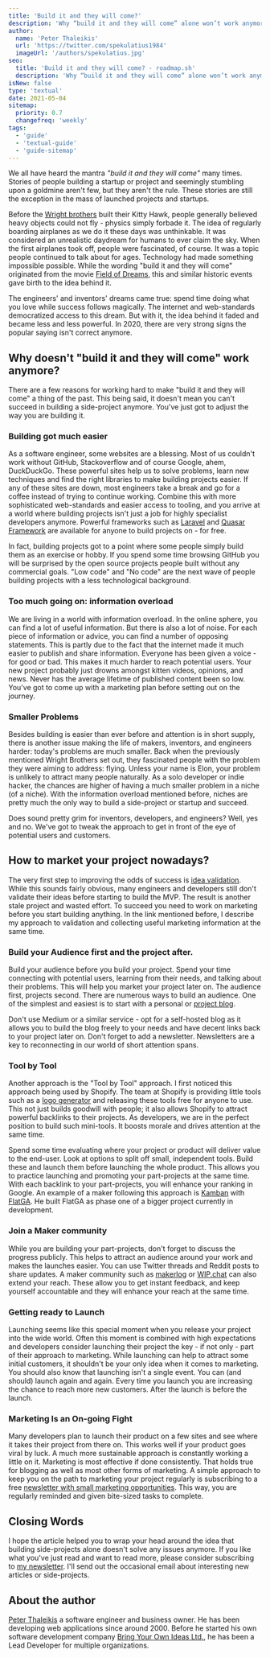```yaml
---
title: 'Build it and they will come?'
description: 'Why “build it and they will come” alone won’t work anymore'
author:
  name: 'Peter Thaleikis'
  url: 'https://twitter.com/spekulatius1984'
  imageUrl: '/authors/spekulatius.jpg'
seo:
  title: 'Build it and they will come? - roadmap.sh'
  description: 'Why “build it and they will come” alone won’t work anymore'
isNew: false
type: 'textual'
date: 2021-05-04
sitemap:
  priority: 0.7
  changefreq: 'weekly'
tags:
  - 'guide'
  - 'textual-guide'
  - 'guide-sitemap'
---
```


We all have heard the mantra _"build it and they will come"_ many times. Stories of people building a startup or project and seemingly stumbling upon a goldmine aren't few, but they aren't the rule. These stories are still the exception in the mass of launched projects and startups.

Before the [Wright brothers](https://en.wikipedia.org/wiki/Wright_brothers) built their Kitty Hawk, people generally believed heavy objects could not fly - physics simply forbade it. The idea of regularly boarding airplanes as we do it these days was unthinkable. It was considered an unrealistic daydream for humans to ever claim the sky. When the first airplanes took off, people were fascinated, of course. It was a topic people continued to talk about for ages. Technology had made something impossible possible. While the wording "build it and they will come" originated from the movie [Field of Dreams](https://en.wikipedia.org/wiki/Field_of_Dreams), this and similar historic events gave birth to the idea behind it.

The engineers' and inventors' dreams came true: spend time doing what you love while success follows magically. The internet and web-standards democratized access to this dream. But with it, the idea behind it faded and became less and less powerful. In 2020, there are very strong signs the popular saying isn't correct anymore.

## Why doesn't "build it and they will come" work anymore?

There are a few reasons for working hard to make "build it and they will come" a thing of the past. This being said, it doesn't mean you can't succeed in building a side-project anymore. You've just got to adjust the way you are building it.

### Building got much easier

As a software engineer, some websites are a blessing. Most of us couldn't work without GitHub, Stackoverflow and of course Google, ahem, DuckDuckGo. These powerful sites help us to solve problems, learn new techniques and find the right libraries to make building projects easier. If any of these sites are down, most engineers take a break and go for a coffee instead of trying to continue working. Combine this with more sophisticated web-standards and easier access to tooling, and you arrive at a world where building projects isn't just a job for highly specialist developers anymore. Powerful frameworks such as [Laravel](https://laravel.com/) and [Quasar Framework](https://quasar.dev/) are available for anyone to build projects on - for free.

In fact, building projects got to a point where some people simply build them as an exercise or hobby. If you spend some time browsing GitHub you will be surprised by the open source projects people built without any commercial goals. "Low code" and "No code" are the next wave of people building projects with a less technological background.

### Too much going on: information overload

We are living in a world with information overload. In the online sphere, you can find a lot of useful information. But there is also a lot of noise. For each piece of information or advice, you can find a number of opposing statements. This is partly due to the fact that the internet made it much easier to publish and share information. Everyone has been given a voice - for good or bad. This makes it much harder to reach potential users. Your new project probably just drowns amongst kitten videos, opinions, and news. Never has the average lifetime of published content been so low. You've got to come up with a marketing plan before setting out on the journey.

### Smaller Problems

Besides building is easier than ever before and attention is in short supply, there is another issue making the life of makers, inventors, and engineers harder: today's problems are much smaller. Back when the previously mentioned Wright Brothers set out, they fascinated people with the problem they were aiming to address: flying. Unless your name is Elon, your problem is unlikely to attract many people naturally. As a solo developer or indie hacker, the chances are higher of having a much smaller problem in a niche (of a niche). With the information overload mentioned before, niches are pretty much the only way to build a side-project or startup and succeed.

Does sound pretty grim for inventors, developers, and engineers? Well, yes and no. We've got to tweak the approach to get in front of the eye of potential users and customers.

## How to market your project nowadays?

The very first step to improving the odds of success is [idea validation](https://peterthaleikis.com/business-idea-validation/). While this sounds fairly obvious, many engineers and developers still don't validate their ideas before starting to build the MVP. The result is another stale project and wasted effort. To succeed you need to work on marketing before you start building anything. In the link mentioned before, I describe my approach to validation and collecting useful marketing information at the same time.

### Build your Audience first and the project after.

Build your audience before you build your project. Spend your time connecting with potential users, learning from their needs, and talking about their problems. This will help you market your project later on. The audience first, projects second. There are numerous ways to build an audience. One of the simplest and easiest is to start with a personal or [project blog](https://startupnamecheck.com/blog/how-to-start-a-small-business-blog).

Don't use Medium or a similar service - opt for a self-hosted blog as it allows you to build the blog freely to your needs and have decent links back to your project later on. Don't forget to add a newsletter. Newsletters are a key to reconnecting in our world of short attention spans.

### Tool by Tool

Another approach is the "Tool by Tool" approach. I first noticed this approach being used by Shopify. The team at Shopify is providing little tools such as a [logo generator](https://hatchful.shopify.com/) and releasing these tools free for anyone to use. This not just builds goodwill with people; it also allows Shopify to attract powerful backlinks to their projects. As developers, we are in the perfect position to build such mini-tools. It boosts morale and drives attention at the same time.

Spend some time evaluating where your project or product will deliver value to the end-user. Look at options to split off small, independent tools. Build these and launch them before launching the whole product. This allows you to practice launching and promoting your part-projects at the same time. With each backlink to your part-projects, you will enhance your ranking in Google. An example of a maker following this approach is [Kamban](https://kambanthemaker.com/) with [FlatGA](https://flatga.io/). He built FlatGA as phase one of a bigger project currently in development.

### Join a Maker community

While you are building your part-projects, don't forget to discuss the progress publicly. This helps to attract an audience around your work and makes the launches easier. You can use Twitter threads and Reddit posts to share updates. A maker community such as [makerlog](https://getmakerlog.com/) or [WIP.chat](https://wip.chat) can also extend your reach. These allow you to get instant feedback, and keep yourself accountable and they will enhance your reach at the same time.

### Getting ready to Launch

Launching seems like this special moment when you release your project into the wide world. Often this moment is combined with high expectations and developers consider launching their project the key - if not only - part of their approach to marketing. While launching can help to attract some initial customers, it shouldn't be your only idea when it comes to marketing. You should also know that launching isn't a single event. You can (and should) launch again and again. Every time you launch you are increasing the chance to reach more new customers. After the launch is before the launch.

### Marketing Is an On-going Fight

Many developers plan to launch their product on a few sites and see where it takes their project from there on. This works well if your product goes viral by luck. A much more sustainable approach is constantly working a little on it. Marketing is most effective if done consistently. That holds true for blogging as well as most other forms of marketing. A simple approach to keep you on the path to marketing your project regularly is subscribing to a free [newsletter with small marketing opportunities](https://wheretopost.email). This way, you are regularly reminded and given bite-sized tasks to complete.

## Closing Words

I hope the article helped you to wrap your head around the idea that building side-projects alone doesn't solve any issues anymore. If you like what you've just read and want to read more, please consider subscribing to [my newsletter](https://peterthaleikis.com/newsletter). I'll send out the occasional email about interesting new articles or side-projects.

## About the author

[Peter Thaleikis](https://peterthaleikis.com/) a software engineer and business owner. He has been developing web applications since around 2000. Before he started his own software development company [Bring Your Own Ideas Ltd.](https://bringyourownideas.com/), he has been a Lead Developer for multiple organizations.
